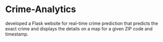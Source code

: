 # Crime-Analytics
developed a Flask website for real-time crime prediction that predicts the exact crime and displays the details on a map for a given ZIP code and timestamp.

